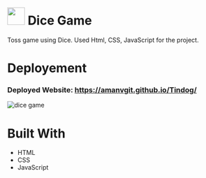 # <img src="/images/favicon.ico" width="40"> Dice Game 
Toss game using Dice. Used Html, CSS, JavaScript for the project.

# Deployement
### Deployed Website: https://amanvgit.github.io/Tindog/

![dice game](https://user-images.githubusercontent.com/88731279/184209736-547ddc5e-ef15-46d4-be84-c50e9c070857.png)

# Built With
* HTML
* CSS
* JavaScript
